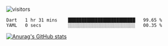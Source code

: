 ![visitors](https://visitor-badge.laobi.icu/badge?page_id=Icyoung.Icyoung)
<!--START_SECTION:waka-->

```text
Dart   1 hr 31 mins    █████████████████████████   99.65 %
YAML   0 secs          ░░░░░░░░░░░░░░░░░░░░░░░░░   00.35 %
```

<!--END_SECTION:waka-->
[![Anurag's GitHub stats](https://github-readme-stats.vercel.app/api?username=Icyoung)](https://github.com/anuraghazra/github-readme-stats)

